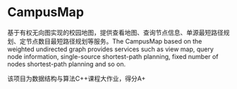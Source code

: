 # CampusMap
基于有权无向图实现的校园地图，提供查看地图、查询节点信息、单源最短路径规划、定节点数目最短路径规划等服务。The CampusMap based on the weighted undirected graph provides services such as view map, query node information, single-source shortest-path planning, fixed number of nodes shortest-path planning and so on.

该项目为数据结构与算法C++课程大作业，得分A+
